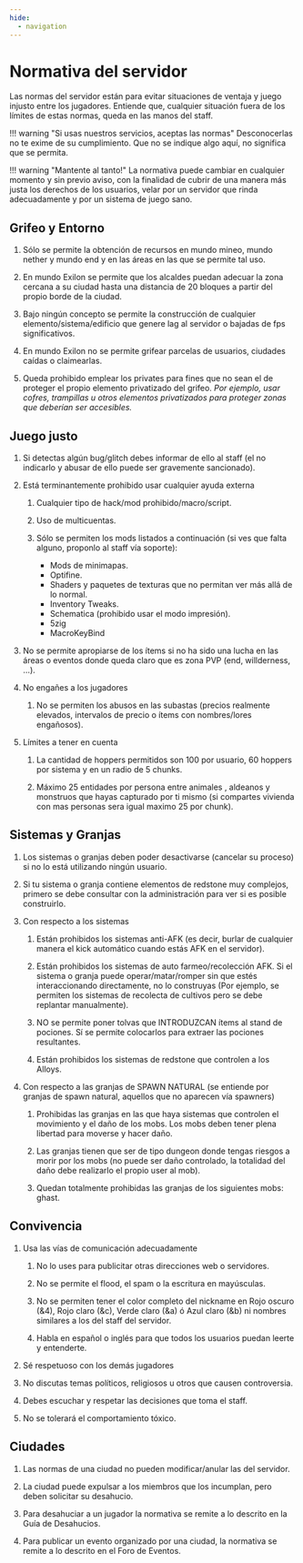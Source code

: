 ```yaml
---
hide:
  - navigation
---
```

# Normativa del servidor

Las normas del servidor están para evitar situaciones de ventaja y juego injusto entre los jugadores.
Entiende que, cualquier situación fuera de los límites de estas normas, queda en las manos del staff.

!!! warning "Si usas nuestros servicios, aceptas las normas"
    Desconocerlas no te exime de su cumplimiento.
    Que no se indique algo aquí, no significa que se permita.

!!! warning "Mantente al tanto!"
    La normativa puede cambiar en cualquier momento y sin previo aviso, con la finalidad de cubrir de una manera más justa los derechos de los usuarios, velar por un servidor que rinda adecuadamente y por un sistema de juego sano.

## Grifeo y Entorno

1. Sólo se permite la obtención de recursos en mundo mineo, mundo nether y mundo end y en las áreas en las que se permite tal uso.

2. En mundo Exilon se permite que los alcaldes puedan adecuar la zona cercana a su ciudad hasta una distancia de 20 bloques a partir del propio borde de la ciudad.

3. Bajo ningún concepto se permite la construcción de cualquier elemento/sistema/edificio que genere lag al servidor o bajadas de fps significativos.

4. En mundo Exilon no se permite grifear parcelas de usuarios, ciudades caídas o claimearlas.

5. Queda prohibido emplear los privates para fines que no sean el de proteger el propio elemento privatizado del grifeo. *Por ejemplo, usar cofres, trampillas u otros elementos privatizados para proteger zonas que deberían ser accesibles.*

## Juego justo

1. Si detectas algún bug/glitch debes informar de ello al staff (el no indicarlo y abusar de ello puede ser gravemente sancionado).

2. Está terminantemente prohibido usar cualquier ayuda externa

    1. Cualquier tipo de hack/mod prohibido/macro/script.

    2. Uso de multicuentas.

    3. Sólo se permiten los mods listados a continuación (si ves que falta alguno, proponlo al staff vía soporte):
        - Mods de minimapas.
        - Optifine.
        - Shaders y paquetes de texturas que no permitan ver más allá de lo normal.
        - Inventory Tweaks.
        - Schematica (prohibido usar el modo impresión).
        - 5zig
        - MacroKeyBind
3. No se permite apropiarse de los ítems si no ha sido una lucha en las áreas o eventos donde queda claro que es zona PVP (end, willderness, …).

4. No engañes a los jugadores

    1. No se permiten los abusos en las subastas (precios realmente elevados, intervalos de precio o ítems con nombres/lores engañosos).

5. Límites a tener en cuenta

    1. La cantidad de hoppers permitidos son 100 por usuario, 60 hoppers por sistema y en un radio de 5 chunks.

    2. Máximo 25 entidades por persona entre animales , aldeanos y monstruos que hayas capturado por ti mismo (si compartes vivienda con mas personas sera igual maximo 25 por chunk).

## Sistemas y Granjas

1. Los sistemas o granjas deben poder desactivarse (cancelar su proceso) si no lo está utilizando ningún usuario.

2. Si tu sistema o granja contiene elementos de redstone muy complejos, primero se debe consultar con la administración para ver si es posible construirlo.

3. Con respecto a los sistemas

    1. Están prohibidos los sistemas anti-AFK (es decir, burlar de cualquier manera el kick automático cuando estás AFK en el servidor).

    2. Están prohibidos los sistemas de auto farmeo/recolección AFK. Si el sistema o granja puede operar/matar/romper sin que estés interaccionando directamente, no lo construyas (Por ejemplo, se permiten los sistemas de recolecta de cultivos pero se debe replantar manualmente).

    3. NO se permite poner tolvas que INTRODUZCAN ítems al stand de pociones. Sí se permite colocarlos para extraer las pociones resultantes.

    4. Están prohibidos los sistemas de redstone que controlen a los Alloys.

4. Con respecto a las granjas de SPAWN NATURAL (se entiende por granjas de spawn natural, aquellos que no aparecen vía spawners)

    1. Prohibidas las granjas en las que haya sistemas que controlen el movimiento y el daño de los mobs. Los mobs deben tener plena libertad para moverse y hacer daño.

    2. Las granjas tienen que ser de tipo dungeon donde tengas riesgos a morir por los mobs (no puede ser daño controlado, la totalidad del daño debe realizarlo el propio user al mob).

    3. Quedan totalmente prohibidas las granjas de los siguientes mobs: ghast.

## Convivencia

1. Usa las vías de comunicación adecuadamente

    1. No lo uses para publicitar otras direcciones web o servidores.

    2. No se permite el flood, el spam o la escritura en mayúsculas.

    3. No se permiten tener el color completo del nickname en Rojo oscuro (&4), Rojo claro (&c), Verde claro (&a) ó Azul claro (&b) ni nombres similares a los del staff del servidor.

    4. Habla en español o inglés para que todos los usuarios puedan leerte y entenderte.

2. Sé respetuoso con los demás jugadores

3. No discutas temas políticos, religiosos u otros que causen controversia.

4. Debes escuchar y respetar las decisiones que toma el staff.

5. No se tolerará el comportamiento tóxico.

## Ciudades

1. Las normas de una ciudad no pueden modificar/anular las del servidor.

2. La ciudad puede expulsar a los miembros que los incumplan, pero deben solicitar su desahucio.

3. Para desahuciar a un jugador la normativa se remite a lo descrito en la Guía de Desahucios.

4. Para publicar un evento organizado por una ciudad, la normativa se remite a lo descrito en el Foro de Eventos.